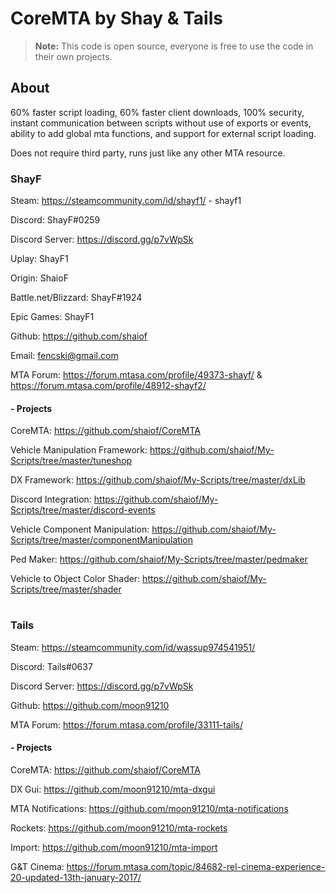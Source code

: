 # CoreMTA by Shay & Tails

> **Note:** This code is open source, everyone is free to use the code in their own projects.

## About
60% faster script loading, 60% faster client downloads, 100% security, instant communication between scripts without use of exports or events, ability to add global mta functions, and support for external script loading.

Does not require third party, runs just like any other MTA resource.

### ShayF
Steam: https://steamcommunity.com/id/shayf1/ - shayf1

Discord: ShayF#0259

Discord Server: https://discord.gg/p7vWpSk

Uplay: ShayF1

Origin: ShaioF

Battle.net/Blizzard: ShayF#1924

Epic Games: ShayF1

Github: https://github.com/shaiof

Email: fencski@gmail.com

MTA Forum: https://forum.mtasa.com/profile/49373-shayf/ & https://forum.mtasa.com/profile/48912-shayf2/

#### - Projects
CoreMTA: https://github.com/shaiof/CoreMTA

Vehicle Manipulation Framework: https://github.com/shaiof/My-Scripts/tree/master/tuneshop

DX Framework: https://github.com/shaiof/My-Scripts/tree/master/dxLib

Discord Integration: https://github.com/shaiof/My-Scripts/tree/master/discord-events

Vehicle Component Manipulation: https://github.com/shaiof/My-Scripts/tree/master/componentManipulation

Ped Maker: https://github.com/shaiof/My-Scripts/tree/master/pedmaker

Vehicle to Object Color Shader: https://github.com/shaiof/My-Scripts/tree/master/shader
#
### Tails
Steam: https://steamcommunity.com/id/wassup974541951/

Discord: Tails#0637

Discord Server: https://discord.gg/p7vWpSk

Github: https://github.com/moon91210

MTA Forum: https://forum.mtasa.com/profile/33111-tails/

#### - Projects
CoreMTA: https://github.com/shaiof/CoreMTA

DX Gui: https://github.com/moon91210/mta-dxgui

MTA Notifications: https://github.com/moon91210/mta-notifications

Rockets: https://github.com/moon91210/mta-rockets

Import: https://github.com/moon91210/mta-import

G&T Cinema: https://forum.mtasa.com/topic/84682-rel-cinema-experience-20-updated-13th-january-2017/
